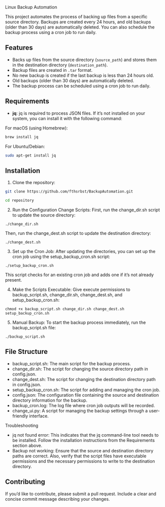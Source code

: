 Linux Backup Automation

This project automates the process of backing up files from a specific source directory. Backups are created every 24 hours, and old backups (older than 30 days) are automatically deleted. You can also schedule the backup process using a cron job to run daily.

## Features
- Backs up files from the source directory (`source_path`) and stores them in the destination directory (`destination_path`).
- Backup files are created in `.tar` format.
- No new backup is created if the last backup is less than 24 hours old.
- Old backups (older than 30 days) are automatically deleted.
- The backup process can be scheduled using a cron job to run daily.

## Requirements
- **jq**: jq is required to process JSON files. If it’s not installed on your system, you can install it with the following command:

For macOS (using Homebrew):
```bash
brew install jq
```
For Ubuntu/Debian:
```bash
sudo apt-get install jq
```


## Installation

1. Clone the repository:

```bash
git clone https://github.com/fthsrbst/BackupAutomation.git
```
```bash
cd repository
```


2. Run the Configuration Change Scripts:
First, run the change_dir.sh script to update the source directory:
```
./change_dir.sh
```
Then, run the change_dest.sh script to update the destination directory:

	./change_dest.sh


3. Set up the Cron Job:
After updating the directories, you can set up the cron job using the setup_backup_cron.sh script:
```
./setup_backup_cron.sh
```
This script checks for an existing cron job and adds one if it’s not already present.

4. Make the Scripts Executable:
Give execute permissions to backup_script.sh, change_dir.sh, change_dest.sh, and setup_backup_cron.sh:
```
chmod +x backup_script.sh change_dir.sh change_dest.sh setup_backup_cron.sh
```

5. Manual Backup:
To start the backup process immediately, run the backup_script.sh file:
```
./backup_script.sh
```


## File Structure
- backup_script.sh: The main script for the backup process.
- change_dir.sh: The script for changing the source directory path in config.json.
- change_dest.sh: The script for changing the destination directory path in config.json.
- setup_backup_cron.sh: The script for adding and managing the cron job.
- config.json: The configuration file containing the source and destination directory information for the backup.
- backup_cron.log: The log file where cron job outputs will be recorded.
- change_ui.py: A script for managing the backup settings through a user-friendly interface.

Troubleshooting
- jq not found error: This indicates that the jq command-line tool needs to be installed. Follow the installation instructions from the Requirements section above.
- Backup not working: Ensure that the source and destination directory paths are correct. Also, verify that the script files have executable permissions and the necessary permissions to write to the destination directory.

## Contributing

If you’d like to contribute, please submit a pull request. Include a clear and concise commit message describing your changes.
